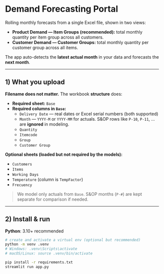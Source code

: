 # Demand Forecasting Portal

Rolling monthly forecasts from a single Excel file, shown in two views:

- **Product Demand — Item Groups (recommended):** total monthly quantity per item group across all customers.
- **Customer Demand — Customer Groups:** total monthly quantity per customer group across all items.

The app auto-detects the **latest actual month** in your data and forecasts the **next month**.

---

## 1) What you upload

**Filename does not matter.** The workbook **structure** does:

- **Required sheet:** `Base`
- **Required columns in `Base`:**
  - `Delivery Date` — real dates or Excel serial numbers (both supported)
  - `Month` — `YYYY-M` or `YYYY-MM` for actuals. S&OP rows like `P-10`, `P-11`, … are **ignored** in modeling.
  - `Quantity`
  - `Itemcode`
  - `Group`
  - `Customer Group`

**Optional sheets (loaded but not required by the models):**
- `Customers`  
- `Items`  
- `Working Days`  
- `Temperature` (column is `TempFactor`)  
- `Frecuency`

> We model only actuals from `Base`. S&OP months (`P-#`) are kept separate for comparison if needed.

---

## 2) Install & run

**Python**: 3.10+ recommended

```bash
# create and activate a virtual env (optional but recommended)
python -m venv .venv
# Windows: .venv\Scripts\activate
# macOS/Linux: source .venv/bin/activate

pip install -r requirements.txt
streamlit run app.py
